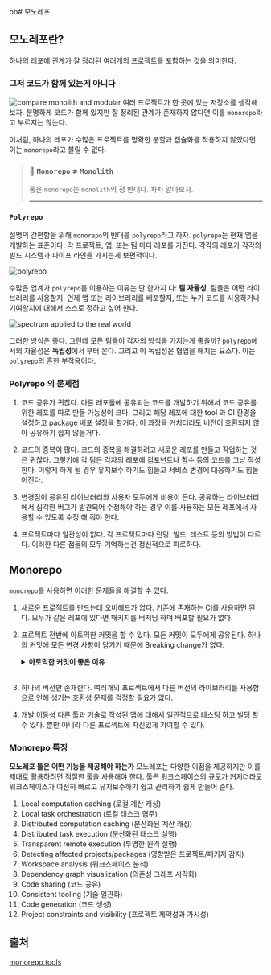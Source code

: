 bb# 모노레포

## 모노레포란?

하나의 레포에 관계가 잘 정리된 여러개의 프로젝트를 포함하는 것을 의미한다.

### 그저 코드가 함께 있는게 아니다

![compare monolith and modular](https://monorepo.tools/images/monolith-modular.svg)
여러 프로젝트가 한 곳에 있는 저장소를 생각해보자. 분명하게 코드가 함께 있지만 잘 정리된 관계가 존재하지 않다면 이를 `monorepo`라고 부르지는 않는다.

이처럼, 하나의 레포가 수많은 프로젝트를 명확한 분할과 캡슐화를 적용하지 않았다면 이는 `monorepo`라고 불릴 수 없다.

> ### 👏 `Monorepo` ≠ `Monolith`
>
> 좋은 `monorepo`는 `monolith`의 정 반대다. 차차 알아보자.
>
> ---

### `Polyrepo`

설명의 간편함을 위해 `monorepo`의 반대를 `polyrepo`라고 하자. `polyrepo`는 현재 앱을 개발하는 표준이다: 각 프로젝트, 앱, 또는 팀 마다 레포를 가진다. 각각의 레포가 각각의 빌드 시스템과 파이프 라인을 가지는게 보편적이다.

![polyrepo](https://monorepo.tools/images/polyrepo-practice.svg)

수많은 업계가 `polyrepo`를 이용하는 이유는 단 한가지 다: **팀 자율성**. 팀들은 어떤 라이브러리를 사용할지, 언제 앱 또는 라이브러리를 배포할지, 또는 누가 코드를 사용하거나 기여할지에 대해서 스스로 정하고 싶어 한다.

![spectrum applied to the real world](https://monorepo.tools/images/spectrum-real-world.svg)

그러한 방식은 좋다. 그런데 모든 팀들이 각자의 방식을 가지는게 좋을까? `polyrepo`에서의 자율성은 **독립성**에서 부터 온다. 그리고 이 독립성은 협업을 해치는 요소다. 이는 `polyrepo`의 흔한 부작용이다.

### Polyrepo 의 문제점

1. 코드 공유가 귀찮다.
   다른 레포들에 공유되는 코드를 개발하기 위해서 코드 공유를 위한 레포를 따로 만들 가능성이 크다. 그리고 해당 레포에 대한 tool 과 CI 환경을 설정하고 package 배포 설정을 할거다. 이 과정을 거치더라도 버전이 호환되지 않아 공유하기 쉽지 않을거다.

2. 코드의 중복이 많다.
   코드의 중복을 해결하려고 새로운 레포를 만들고 작업하는 것은 귀찮다. 그렇기에 각 팀은 각자의 레포에 컴포넌트나 함수 등의 코드를 그냥 작성한다. 이렇게 하게 될 경우 유지보수 하기도 힘들고 서비스 변경에 대응하기도 힘들어진다.

3. 변경점이 공유된 라이브러리와 사용자 모두에게 비용이 든다.
   공유하는 라이브러리에서 심각한 버그가 발견되어 수정해야 하는 경우 이를 사용하는 모든 레포에서 사용할 수 있도록 수정 해 줘야 한다.

4. 프로젝트마다 일관성이 없다.
   각 프로젝트마다 린팅, 빌드, 테스트 등의 방법이 다르다. 이러한 다른 점들의 모두 기억하는건 정신적으로 피로하다.

## Monorepo

`monorepo`를 사용하면 이러한 문제들을 해결할 수 있다.

1. 새로운 프로젝트를 만드는데 오버헤드가 없다.
   기존에 존재하는 CI를 사용하면 된다. 모두가 같은 레포에 있다면 패키지를 버저닝 하며 배포할 필요가 없다.

2. 프로젝트 전반에 아토믹한 커밋을 할 수 있다.
   모든 커밋이 모두에게 공유된다. 하나의 커밋에 모든 변경 사항이 담기기 때문에 Breaking change가 없다.
   <br/>
   <details>
     <summary><strong>아토믹한 커밋이 좋은 이유</strong></summary>
     "원자적 커밋(Atomic commits)"은 개별 커밋이 완전하고 독립적인 기능을 가지며, 이 커밋 하나만으로도 프로젝트의 일관성과 안정성이 유지된다는 개념입니다. 즉, 한 커밋에 모든 관련 변경사항을 포함시켜 프로젝트 전체가 항상 잘 작동하도록 보장합니다. 이러한 접근 방식의 장점은 다음과 같습니다:
     통합성(Integrity): 커밋마다 전체 시스템이 제대로 작동함을 보장하기 때문에, 버전 간의 호환성 문제가 적어집니다. 어느 시점의 코드를 가져와도 시스템이 정상적으로 작동해야 합니다.
     추적 용이성(Traceability): 문제가 발생했을 때, 그 원인을 찾기 위해 검토해야 하는 커밋의 수가 줄어듭니다. 각 커밋이 완결성을 가지므로, 어떤 변경이 시스템에 영향을 미쳤는지 명확하게 추적할 수 있습니다.
     테스트 용이성(Testability): 모든 커밋에서 시스템이 올바르게 작동한다면, 지속적인 통합(CI) 과정에서의 테스트 부담이 줄어듭니다. 각 커밋은 자체적으로 완전한 기능을 제공해야 하므로, 별도의 테스트 없이도 안정성을 보장할 수 있습니다.
     이와 같이 원자적 커밋은 소프트웨어 개발에서 큰 프로젝트를 관리하는 데 있어 중요한 방법론이 될 수 있습니다. 각 커밋이 전체적으로 영향을 미치고, 모든 변경이 한번에 처리되어야 하는 큰 시스템이나 모노레포 구조에서 특히 유용합니다.
   </details>
   </br>
3. 하나의 버전만 존재한다.
   여러개의 프로젝트에서 다른 버전의 라이브러리를 사용함으로 인해 생기는 호환성 문제를 걱정할 필요가 없다.

4. 개발 이동성
   다른 툴과 기술로 작성된 앱에 대해서 일관적으로 테스팅 하고 빌딩 할 수 있다. 뿐만 아니라 다른 프로젝트에 자신있게 기여할 수 있다.

### Monorepo 특징

**모노레포 툴은 어떤 기능을 제공해야 하는가**
모노레포는 다양한 이점을 제공하지만 이를 제대로 활용하려면 적절한 툴을 사용해야 한다. 툴은 워크스페이스의 규모가 커지더라도 워크스페이스가 여전히 빠르고 유지보수하기 쉽고 관리하기 쉽게 만들어 준다.

1. Local computation caching (로컬 계산 캐싱)
2. Local task orchestration (로컬 태스크 협주)
3. Distributed computation caching (분산화된 계산 캐싱)
4. Distributed task execution (분산화된 태스크 실행)
5. Transparent remote execution (투명한 원격 실행)
6. Detecting affected projects/packages (영향받은 프로젝트/패키지 감지)
7. Workspace analysis (워크스페이스 분석)
8. Dependency graph visualization (의존성 그래프 시각화)
9. Code sharing (코드 공유)
10. Consistent tooling (기술 일관화)
11. Code generation (코드 생성)
12. Project constraints and visibility (프로젝트 제약성과 가시성)

## 출처

[monorepo.tools](https://monorepo.tools/#monorepo-features)
